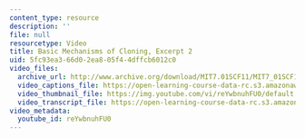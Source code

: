 ```yaml
---
content_type: resource
description: ''
file: null
resourcetype: Video
title: Basic Mechanisms of Cloning, Excerpt 2
uid: 5fc93ea3-66d0-2ea8-05f4-4dffcb6012c0
video_files:
  archive_url: http://www.archive.org/download/MIT7.01SCF11/MIT7_01SCF11_track10_300k.mp4
  video_captions_file: https://open-learning-course-data-rc.s3.amazonaws.com/7-01sc-fundamentals-of-biology-fall-2011/53b48d09dc125f36bb8e7637e1da21ed_reYwbnuhFU0.vtt
  video_thumbnail_file: https://img.youtube.com/vi/reYwbnuhFU0/default.jpg
  video_transcript_file: https://open-learning-course-data-rc.s3.amazonaws.com/7-01sc-fundamentals-of-biology-fall-2011/f8709022bde458aee6b83276e7687fb4_reYwbnuhFU0.pdf
video_metadata:
  youtube_id: reYwbnuhFU0
---
```

